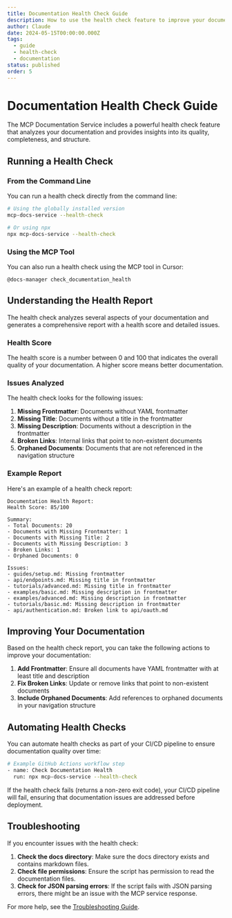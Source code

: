 ```yaml
---
title: Documentation Health Check Guide
description: How to use the health check feature to improve your documentation
author: Claude
date: 2024-05-15T00:00:00.000Z
tags:
  - guide
  - health-check
  - documentation
status: published
order: 5
---
```


# Documentation Health Check Guide

The MCP Documentation Service includes a powerful health check feature that analyzes your documentation and provides insights into its quality, completeness, and structure.

## Running a Health Check

### From the Command Line

You can run a health check directly from the command line:

```bash
# Using the globally installed version
mcp-docs-service --health-check

# Or using npx
npx mcp-docs-service --health-check
```

### Using the MCP Tool

You can also run a health check using the MCP tool in Cursor:

```
@docs-manager check_documentation_health
```

## Understanding the Health Report

The health check analyzes several aspects of your documentation and generates a comprehensive report with a health score and detailed issues.

### Health Score

The health score is a number between 0 and 100 that indicates the overall quality of your documentation. A higher score means better documentation.

### Issues Analyzed

The health check looks for the following issues:

1. **Missing Frontmatter**: Documents without YAML frontmatter
2. **Missing Title**: Documents without a title in the frontmatter
3. **Missing Description**: Documents without a description in the frontmatter
4. **Broken Links**: Internal links that point to non-existent documents
5. **Orphaned Documents**: Documents that are not referenced in the navigation structure

### Example Report

Here's an example of a health check report:

```
Documentation Health Report:
Health Score: 85/100

Summary:
- Total Documents: 20
- Documents with Missing Frontmatter: 1
- Documents with Missing Title: 2
- Documents with Missing Description: 3
- Broken Links: 1
- Orphaned Documents: 0

Issues:
- guides/setup.md: Missing frontmatter
- api/endpoints.md: Missing title in frontmatter
- tutorials/advanced.md: Missing title in frontmatter
- examples/basic.md: Missing description in frontmatter
- examples/advanced.md: Missing description in frontmatter
- tutorials/basic.md: Missing description in frontmatter
- api/authentication.md: Broken link to api/oauth.md
```

## Improving Your Documentation

Based on the health check report, you can take the following actions to improve your documentation:

1. **Add Frontmatter**: Ensure all documents have YAML frontmatter with at least title and description
2. **Fix Broken Links**: Update or remove links that point to non-existent documents
3. **Include Orphaned Documents**: Add references to orphaned documents in your navigation structure

## Automating Health Checks

You can automate health checks as part of your CI/CD pipeline to ensure documentation quality over time:

```bash
# Example GitHub Actions workflow step
- name: Check Documentation Health
  run: npx mcp-docs-service --health-check
```

If the health check fails (returns a non-zero exit code), your CI/CD pipeline will fail, ensuring that documentation issues are addressed before deployment.

## Troubleshooting

If you encounter issues with the health check:

1. **Check the docs directory**: Make sure the docs directory exists and contains markdown files.
2. **Check file permissions**: Ensure the script has permission to read the documentation files.
3. **Check for JSON parsing errors**: If the script fails with JSON parsing errors, there might be an issue with the MCP service response.

For more help, see the [Troubleshooting Guide](troubleshooting.md).
